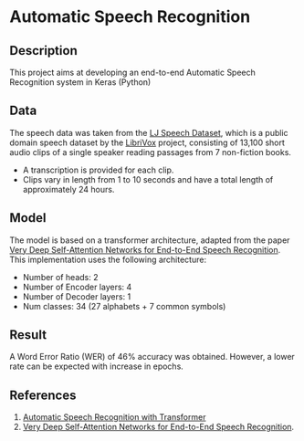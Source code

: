 # Automatic Speech Recognition

## Description

This project aims at developing an end-to-end Automatic Speech Recognition system in Keras (Python)

## Data

The speech data was taken from the [LJ Speech Dataset](https://keithito.com/LJ-Speech-Dataset/), which is a public domain speech dataset by the [LibriVox](https://librivox.org/) project, consisting of 13,100 short audio clips of a single speaker reading passages from 7 non-fiction books.
* A transcription is provided for each clip.
* Clips vary in length from 1 to 10 seconds and have a total length of approximately 24 hours.

## Model

The model is based on a transformer architecture, adapted from the paper [Very Deep Self-Attention Networks for End-to-End Speech Recognition](https://arxiv.org/abs/1904.13377).
This implementation uses the following architecture:
* Number of heads: 2
* Number of Encoder layers: 4
* Number of Decoder layers: 1
* Num classes: 34 (27 alphabets + 7 common symbols)

## Result

A Word Error Ratio (WER) of 46% accuracy was obtained. However, a lower rate can be expected with increase in epochs.

## References

1. [Automatic Speech Recognition with Transformer](https://keras.io/examples/audio/transformer_asr/)
2. [Very Deep Self-Attention Networks for End-to-End Speech Recognition](https://arxiv.org/abs/1904.13377).

